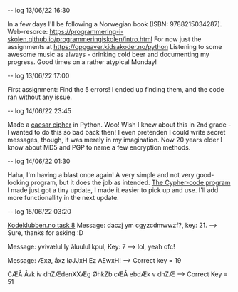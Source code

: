 -- log 13/06/22 16:30

In a few days I'll be following a Norwegian book (ISBN: 9788215034287).
Web-resorce: https://programmering-i-skolen.github.io/programmeringiskolen/intro.html
For now just the assignments at https://oppgaver.kidsakoder.no/python
Listening to some awesome music as always - drinking cold beer and documenting my progress. Good times on a rather atypical Monday!

-- log 13/06/22 17:00

First assignment: Find the 5 errors!
I ended up finding them, and the code ran without any issue.

-- log 14/06/22 23:45

Made a [caesar cipher](https://github.com/p3k4/freshmanPy/blob/main/cypher_2.py) in Python. Woo! Wish I knew about this in 2nd grade - I wanted to do this so bad back then! 
I even pretenden I could write secret messages, though, it was merely in my imagination. Now 20 years older I know about MD5 and PGP to name a few
encryption methods.

-- log 14/06/22 01:30

Haha, I'm having a blast once again! A very simple and not very good-looking program, but it does the job as intended. [The Cypher-code program](https://github.com/p3k4/freshmanPy/blob/main/cypher_3.py) I made just got a tiny update, I made it easier to pick up and use. I'll add more functionallity in the next update.

-- log 15/06/22 03:20

[Kodeklubben.no task 8](https://oppgaver.kidsakoder.no/python/hemmelige_koder/hemmelige_koder)
Message: daczj ym cgyzcdmwwzf?, key: 21. --> Sure, thanks for asking :D 

Message: yvivælul ly åluulul kpul, Key: 7 --> lol, yeah ofc!

Message: Æxø, åxz IøJJxH Ez AEwxH! --> Correct key = 19

CÆÅ Åvk iv dhZÆdenXXÆg ØhkZb cÆÅ ebdÆk v dhZÆ --> Correct Key = 51
